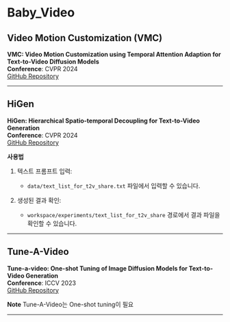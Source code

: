# Baby_Video

## Video Motion Customization (VMC)
**VMC: Video Motion Customization using Temporal Attention Adaption for Text-to-Video Diffusion Models**  
**Conference**: CVPR 2024  
[GitHub Repository](https://github.com/HyeonHo99/Video-Motion-Customization)

---

## HiGen
**HiGen: Hierarchical Spatio-temporal Decoupling for Text-to-Video Generation**  
**Conference**: CVPR 2024  
[GitHub Repository](https://github.com/ali-vilab/VGen?tab=readme-ov-file)

**사용법**
1. 텍스트 프롬프트 입력:
    - `data/text_list_for_t2v_share.txt` 파일에서 입력할 수 있습니다.

2. 생성된 결과 확인:
    - `workspace/experiments/text_list_for_t2v_share` 경로에서 결과 파일을 확인할 수 있습니다.


---

## Tune-A-Video
**Tune-a-video: One-shot Tuning of Image Diffusion Models for Text-to-Video Generation**  
**Conference**: ICCV 2023  
[GitHub Repository](https://github.com/showlab/Tune-A-Video)

**Note**
Tune-A-Video는 One-shot tuning이 필요

---

